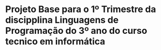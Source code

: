 # Projeto Base para o 1º Trimestre da discipplina Linguagens de Programação do 3º ano do curso tecnico em informática
